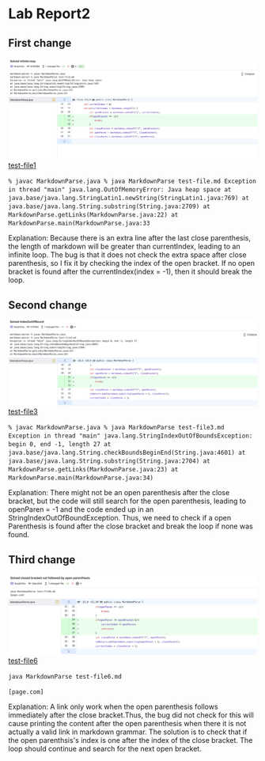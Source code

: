 # Lab Report2

## First change
![first code change](change1.png)
[test-file1](test-file.md)

`% javac MarkdownParse.java
% java MarkdownParse test-file.md
    Exception in thread "main" java.lang.OutOfMemoryError: Java heap space
    at java.base/java.lang.StringLatin1.newString(StringLatin1.java:769)
    at java.base/java.lang.String.substring(String.java:2709)
    at MarkdownParse.getLinks(MarkdownParse.java:22)
    at MarkdownParse.main(MarkdownParse.java:33
    `

Explanation: Because there is an extra line after the last close parenthesis, the length of markdown will be greater than currentIndex, leading to an infinite loop.
The bug is that it does not check the extra space after close parenthesis, so I fix it by checking the index of the open bracket. If no open bracket is found after the currentIndex(index = -1), then it should break the loop. 

## Second change
![second code change](change2.png)
[test-file3](test-file3.md)

`
% javac MarkdownParse.java
% java MarkdownParse test-file3.md
Exception in thread "main" java.lang.StringIndexOutOfBoundsException: begin 0, end -1, length 27
at java.base/java.lang.String.checkBoundsBeginEnd(String.java:4601)
at java.base/java.lang.String.substring(String.java:2704)
at MarkdownParse.getLinks(MarkdownParse.java:23)
at MarkdownParse.main(MarkdownParse.java:34)
`

Explanation: There might not be an open parenthesis after the close bracket, but the code will still search for the open parenthesis, leading to openParen = -1 and the code ended up in an StringIndexOutOfBoundException. Thus, we need to check if a open Parenthesis is found after the close bracket and break the loop if none was found.

## Third change
![Third change](change3.png)
[test-file6](test-file6.md)

`java MarkdownParse test-file6.md `

`[page.com]`

Explanation: A link only work when the open parenthesis follows immediately after the close bracket.Thus, the bug did not check for this will cause printing the content after the open parenthesis when there it is not actually a valid link in markdown grammar. The solution is to check that if the open parenthsis's index is one after the index of the close bracket. The loop should continue and search for the next open bracket.





